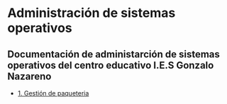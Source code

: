 # Administración de sistemas operativos

## Documentación de administarción de sistemas operativos del centro educativo I.E.S Gonzalo Nazareno

- [1. Gestión de paqueteria](./Practicas/Trabajo_apt_aptitude,_dpkg.md)
